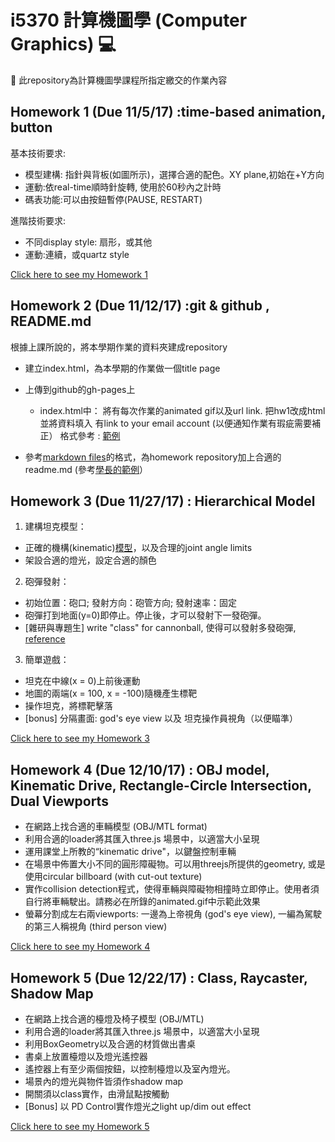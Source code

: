 ﻿# i5370 計算機圖學 (Computer Graphics) :computer:

:low_brightness: 此repository為計算機圖學課程所指定繳交的作業內容

## Homework 1  (Due 11/5/17) :time-based animation, button

基本技術要求:
- 模型建構: 指針與背板(如圖所示)，選擇合適的配色。XY plane,初始在+Y方向
- 運動:依real-time順時針旋轉, 使用於60秒內之計時
- 碼表功能:可以由按鈕暫停(PAUSE, RESTART)

進階技術要求:
- 不同display style: 扇形，或其他
- 運動:連續，或quartz style

[Click here to see my Homework 1](https://jean11231.github.io/CG/hw1/hw1.html)

## Homework 2  (Due 11/12/17) :git & github , README.md

根據上課所說的，將本學期作業的資料夾建成repository
- 建立index.html，為本學期的作業做一個title page
- 上傳到github的gh-pages上
	- index.html中：
	將有每次作業的animated gif以及url link.
	把hw1改成html 並將資料填入
	有link to your email account (以便通知作業有瑕疵需要補正）
	格式參考 : [範例](http://jyunming-chen.github.io/tutsplus/)

- 參考[markdown files](https://help.github.com/articles/basic-writing-and-formatting-syntax/)的格式，為homework repository加上合適的readme.md (參考[學長的範例](https://github.com/ikatyang/javascript-development-guide/blob/master/README.md)）

## Homework 3  (Due 11/27/17) : Hierarchical Model
1. 建構坦克模型：

- 正確的機構(kinematic)[模型](http://web.cse.ttu.edu.tw/jmchen/cg/fall17/tank.html)，以及合理的joint angle limits
- 架設合適的燈光，設定合適的顏色
2. 砲彈發射：

- 初始位置：砲口; 發射方向：砲管方向; 發射速率：固定
- 砲彈打到地面(y=0)即停止。停止後，才可以發射下一發砲彈。
- [雜研與專題生] write "class" for cannonball, 使得可以發射多發砲彈, [reference](https://docs.google.com/presentation/d/17tTiIvHCruuUXcSnboq1dPTnf0tQtg53xqUdj3nE2zw/edit#slide=id.p)
3. 簡單遊戲：

- 坦克在中線(x = 0)上前後運動
- 地圖的兩端(x = 100, x = -100)隨機產生標靶
- 操作坦克，將標靶擊落
- [bonus] 分隔畫面: god's eye view 以及 坦克操作員視角（以便瞄準）

[Click here to see my Homework 3](https://jean11231.github.io/CG/hw2/hw2.html)

## Homework 4  (Due 12/10/17) : OBJ model, Kinematic Drive, Rectangle-Circle Intersection, Dual Viewports

- 在網路上找合適的車輛模型 (OBJ/MTL format)
- 利用合適的loader將其匯入three.js 場景中，以適當大小呈現
- 運用課堂上所教的“kinematic drive"，以鍵盤控制車輛
- 在場景中佈置大小不同的圓形障礙物。可以用threejs所提供的geometry, 或是使用circular billboard (with cut-out texture)
- 實作collision detection程式，使得車輛與障礙物相撞時立即停止。使用者須自行將車輛駛出。請務必在所錄的animated.gif中示範此效果
- 螢幕分割成左右兩viewports: 一邊為上帝視角 (god's eye view), 一編為駕駛的第三人稱視角 (third person view)

[Click here to see my Homework 4](https://jean11231.github.io/CG/hw3/hw3.html)

## Homework 5  (Due 12/22/17) : Class, Raycaster, Shadow Map

- 在網路上找合適的檯燈及椅子模型 (OBJ/MTL)
- 利用合適的loader將其匯入three.js 場景中，以適當大小呈現
- 利用BoxGeometry以及合適的材質做出書桌
- 書桌上放置檯燈以及燈光遙控器 
- 遙控器上有至少兩個按鈕，以控制檯燈以及室內燈光。
- 場景內的燈光與物件皆須作shadow map
- 開關須以class實作，由滑鼠點按觸動
- [Bonus] 以 PD Control實作燈光之light up/dim out effect

[Click here to see my Homework 5](https://jean11231.github.io/CG/hw5/hw5.html)